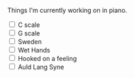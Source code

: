 Things I'm currently working on in piano.

<input type="checkbox"> C scale  
<input type="checkbox"> G scale  
<input type="checkbox"> Sweden  
<input type="checkbox"> Wet Hands  
<input type="checkbox"> Hooked on a feeling  
<input type="checkbox"> Auld Lang Syne  
